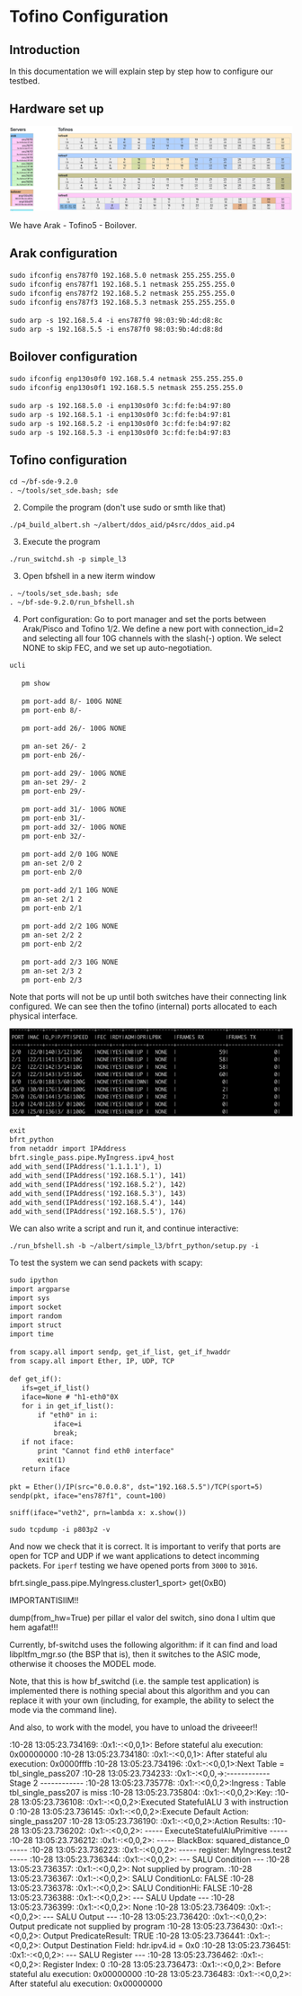 # Tofino Configuration

 ## Introduction
 In this documentation we will explain step by step how to configure our testbed.


 ## Hardware set up
 
 ![](config.png?raw=true)

We have Arak - Tofino5 - Boilover.



## Arak configuration

```
sudo ifconfig ens787f0 192.168.5.0 netmask 255.255.255.0
sudo ifconfig ens787f1 192.168.5.1 netmask 255.255.255.0
sudo ifconfig ens787f2 192.168.5.2 netmask 255.255.255.0
sudo ifconfig ens787f3 192.168.5.3 netmask 255.255.255.0

sudo arp -s 192.168.5.4 -i ens787f0 98:03:9b:4d:d8:8c
sudo arp -s 192.168.5.5 -i ens787f0 98:03:9b:4d:d8:8d
```

## Boilover configuration

```
sudo ifconfig enp130s0f0 192.168.5.4 netmask 255.255.255.0
sudo ifconfig enp130s0f1 192.168.5.5 netmask 255.255.255.0

sudo arp -s 192.168.5.0 -i enp130s0f0 3c:fd:fe:b4:97:80
sudo arp -s 192.168.5.1 -i enp130s0f0 3c:fd:fe:b4:97:81
sudo arp -s 192.168.5.2 -i enp130s0f0 3c:fd:fe:b4:97:82
sudo arp -s 192.168.5.3 -i enp130s0f0 3c:fd:fe:b4:97:83
```

## Tofino configuration

```
cd ~/bf-sde-9.2.0
. ~/tools/set_sde.bash; sde
```

2. Compile the program (don't use sudo or smth like that)
```
./p4_build_albert.sh ~/albert/ddos_aid/p4src/ddos_aid.p4
```

3. Execute the program
```
./run_switchd.sh -p simple_l3
```

3. Open bfshell in a new iterm window
```
. ~/tools/set_sde.bash; sde
. ~/bf-sde-9.2.0/run_bfshell.sh
```

 4. Port configuration: Go to port manager and set the ports between Arak/Pisco and Tofino 1/2. We define a new port with connection_id=2 and selecting all four 10G channels with the slash(-) option. We select NONE to skip FEC, and we set up auto-negotiation. 

 ```
 ucli

    pm show

    pm port-add 8/- 100G NONE
    pm port-enb 8/-

    pm port-add 26/- 100G NONE

    pm an-set 26/- 2
    pm port-enb 26/-

    pm port-add 29/- 100G NONE
    pm an-set 29/- 2
    pm port-enb 29/-

    pm port-add 31/- 100G NONE
    pm port-enb 31/-
    pm port-add 32/- 100G NONE
    pm port-enb 32/-

    pm port-add 2/0 10G NONE
    pm an-set 2/0 2
    pm port-enb 2/0

    pm port-add 2/1 10G NONE
    pm an-set 2/1 2
    pm port-enb 2/1

    pm port-add 2/2 10G NONE
    pm an-set 2/2 2
    pm port-enb 2/2

    pm port-add 2/3 10G NONE
    pm an-set 2/3 2
    pm port-enb 2/3

```

Note that ports will not be up until both switches have their connecting link configured. We can see then the tofino (internal) ports allocated to each physical interface.

 ![](pm.png?raw=true)

```
exit
bfrt_python
from netaddr import IPAddress
bfrt.single_pass.pipe.MyIngress.ipv4_host
add_with_send(IPAddress('1.1.1.1'), 1)
add_with_send(IPAddress('192.168.5.1'), 141)
add_with_send(IPAddress('192.168.5.2'), 142)
add_with_send(IPAddress('192.168.5.3'), 143)
add_with_send(IPAddress('192.168.5.4'), 144)
add_with_send(IPAddress('192.168.5.5'), 176)
```

 We can also write a script and run it, and continue interactive:

 ```
 ./run_bfshell.sh -b ~/albert/simple_l3/bfrt_python/setup.py -i 
  ```


To test the system we can send packets with scapy: 

 ```
sudo ipython
import argparse
import sys
import socket
import random
import struct
import time
 
from scapy.all import sendp, get_if_list, get_if_hwaddr
from scapy.all import Ether, IP, UDP, TCP
 
def get_if():
    ifs=get_if_list()
    iface=None # "h1-eth0"0X
    for i in get_if_list():
        if "eth0" in i:
            iface=i
            break;
    if not iface:
        print "Cannot find eth0 interface"
        exit(1)
    return iface 

pkt = Ether()/IP(src="0.0.0.8", dst="192.168.5.5")/TCP(sport=5)
sendp(pkt, iface="ens787f1", count=100)
 ```

 ```
sniff(iface="veth2", prn=lambda x: x.show())
 ```

 ```
sudo tcpdump -i p803p2 -v
 ```

And now we check that it is correct. It is important to verify that ports are open for TCP and UDP if we want applications to detect incomming packets. For `iperf` testing we have opened ports from `3000` to `3016`.


bfrt.single_pass.pipe.MyIngress.cluster1_sport> get(0xB0)




IMPORTANTISIIM!!

dump(from_hw=True) per pillar el valor del switch, sino dona l ultim que hem agafat!!!

Currently, bf-switchd uses the following algorithm: if it can find and load libpltfm_mgr.so (the BSP that is), then it switches to the ASIC mode, otherwise it chooses the MODEL mode. 

Note, that this is how bf_switchd (i.e. the sample test application) is implemented there is nothing special about this algorithm and you can replace it with your own (including, for example, the ability to select the mode via the command line).

And also, to work with the model, you have to unload the driveeer!!


:10-28 13:05:23.734169:        :0x1:-:<0,0,1>:	     Before stateful alu execution: 0x00000000
:10-28 13:05:23.734180:        :0x1:-:<0,0,1>:	     After stateful alu execution: 0x0000fffb
:10-28 13:05:23.734196:        :0x1:-:<0,0,1>:Next Table = tbl_single_pass207
:10-28 13:05:23.734233:    :0x1:-:<0,0,->:------------ Stage 2 ------------
:10-28 13:05:23.735778:    :0x1:-:<0,0,2>:Ingress : Table tbl_single_pass207 is miss
:10-28 13:05:23.735804:        :0x1:-:<0,0,2>:Key:
:10-28 13:05:23.736108:        :0x1:-:<0,0,2>:Executed StatefulALU 3 with instruction 0
:10-28 13:05:23.736145:        :0x1:-:<0,0,2>:Execute Default Action: single_pass207
:10-28 13:05:23.736190:        :0x1:-:<0,0,2>:Action Results:
:10-28 13:05:23.736202:        :0x1:-:<0,0,2>:	----- ExecuteStatefulAluPrimitive -----
:10-28 13:05:23.736212:        :0x1:-:<0,0,2>:	----- BlackBox: squared_distance_0 -----
:10-28 13:05:23.736223:        :0x1:-:<0,0,2>:	----- register: MyIngress.test2 -----
:10-28 13:05:23.736344:        :0x1:-:<0,0,2>:	--- SALU Condition ---
:10-28 13:05:23.736357:        :0x1:-:<0,0,2>:	  Not supplied by program.
:10-28 13:05:23.736367:        :0x1:-:<0,0,2>:	    SALU ConditionLo: FALSE
:10-28 13:05:23.736378:        :0x1:-:<0,0,2>:	    SALU ConditionHi: FALSE
:10-28 13:05:23.736388:        :0x1:-:<0,0,2>:	--- SALU Update ---
:10-28 13:05:23.736399:        :0x1:-:<0,0,2>:	  None
:10-28 13:05:23.736409:        :0x1:-:<0,0,2>:	--- SALU Output ---
:10-28 13:05:23.736420:        :0x1:-:<0,0,2>:	    Output predicate not supplied by program
:10-28 13:05:23.736430:        :0x1:-:<0,0,2>:	    Output PredicateResult: TRUE
:10-28 13:05:23.736441:        :0x1:-:<0,0,2>:	    Output Destination Field: hdr.ipv4.id = 0x0
:10-28 13:05:23.736451:        :0x1:-:<0,0,2>:	---  SALU Register ---
:10-28 13:05:23.736462:        :0x1:-:<0,0,2>:	   Register Index: 0
:10-28 13:05:23.736473:        :0x1:-:<0,0,2>:	     Before stateful alu execution: 0x00000000
:10-28 13:05:23.736483:        :0x1:-:<0,0,2>:	     After stateful alu execution: 0x00000000